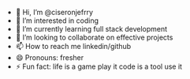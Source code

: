 - 👋 Hi, I’m @ciseronjefrry
- 👀 I’m interested in coding
- 🌱 I’m currently learning full stack development
- 💞️ I’m looking to collaborate on effective projects
- 📫 How to reach me linkedin/github
- 😄 Pronouns: fresher
- ⚡ Fun fact: life is a game play it code is a tool use it

<!---
ciseronjefrry/ciseronjefrry is a ✨ special ✨ repository because its `README.md` (this file) appears on your GitHub profile.
You can click the Preview link to take a look at your changes.
--->
